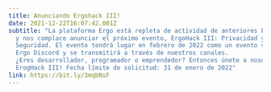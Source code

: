 ```yaml
---
title: Anunciando Ergohack III!
date: 2021-12-22T16:07:42.001Z
subtitle: "La plataforma Ergo está repleta de actividad de anteriores ErgoHacks
  y nos complace anunciar el próximo evento, ErgoHack III: Privacidad y
  Seguridad. El evento tendrá lugar en febrero de 2022 como un evento virtual en
  Ergo Discord y se transmitirá a través de nuestros canales. 
  ¿Eres desarrollador, programador o emprendedor? Entonces únete a nosotros para
  ErogHack III! Fecha límite de solicitud: 31 de enero de 2022"
link: https://bit.ly/3mqbNsF
---
```

